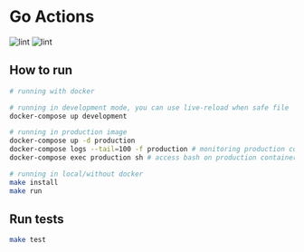 # Go Actions

![lint](https://github.com/arifseft/go-actions/workflows/lint/badge.svg?branch=master)
![lint](https://github.com/arifseft/go-actions/workflows/test/badge.svg?branch=master)

## How to run

```bash
# running with docker

# running in development mode, you can use live-reload when safe file
docker-compose up development

# running in production image
docker-compose up -d production
docker-compose logs --tail=100 -f production # monitoring production container
docker-compose exec production sh # access bash on production container
```

```bash
# running in local/without docker
make install
make run
```

## Run tests

```bash
make test
```
